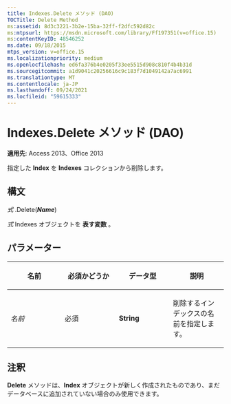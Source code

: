 ```yaml
---
title: Indexes.Delete メソッド (DAO)
TOCTitle: Delete Method
ms:assetid: 8d3c3221-3b2e-15ba-32ff-f2dfc592d82c
ms:mtpsurl: https://msdn.microsoft.com/library/Ff197351(v=office.15)
ms:contentKeyID: 48546252
ms.date: 09/18/2015
mtps_version: v=office.15
ms.localizationpriority: medium
ms.openlocfilehash: ed6fa376b4e0205f33ee5515d908c810f4b4b31d
ms.sourcegitcommit: a1d9041c20256616c9c183f7d1049142a7ac6991
ms.translationtype: MT
ms.contentlocale: ja-JP
ms.lasthandoff: 09/24/2021
ms.locfileid: "59615333"
---
```

# <a name="indexesdelete-method-dao"></a>Indexes.Delete メソッド (DAO)

**適用先**: Access 2013、Office 2013

指定した **Index** を **Indexes** コレクションから削除します。

## <a name="syntax"></a>構文

*式* .Delete(***Name***)

*式* Indexes オブジェクトを **表す変数** 。

## <a name="parameters"></a>パラメーター

<table>
<colgroup>
<col style="width: 25%" />
<col style="width: 25%" />
<col style="width: 25%" />
<col style="width: 25%" />
</colgroup>
<thead>
<tr class="header">
<th><p>名前</p></th>
<th><p>必須かどうか</p></th>
<th><p>データ型</p></th>
<th><p>説明</p></th>
</tr>
</thead>
<tbody>
<tr class="odd">
<td><p><em>名前</em></p></td>
<td><p>必須</p></td>
<td><p><strong>String</strong></p></td>
<td><p>削除するインデックスの名前を指定します。</p></td>
</tr>
</tbody>
</table>


## <a name="remarks"></a>注釈

**Delete** メソッドは、**Index** オブジェクトが新しく作成されたものであり、まだデータベースに追加されていない場合のみ使用できます。

